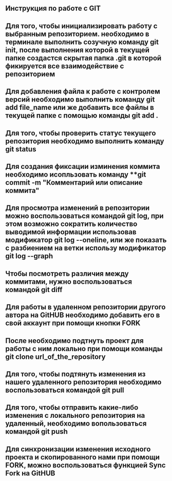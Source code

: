 ## Инструкция по работе с GIT
## Для того, чтобы инициализировать работу с выбранным репозиторием. необходимо в терминале выполнить созучную команду **git init**, после выполнения которой в текущей папке создастся скрытая папка .git в которой фикируется все взаимодействие с репозиторием
## Для добавления файла к работе с контролем версий необходимо выполнить команду **git add file_name** или же добавить все файлы в текущей папке с помощью команды **git add .**
## Для того, чтобы проверить статус текущего репозитория необходимо выполнить команду **git status**
## Для создания фиксации изминения **коммита** необходимо исопльзовать команду **git commit -m "Комментарий или описание коммита"
## Для просмотра изменений в репозитории можно воспользоваться командой **git log**, при этом возможно сократить количество выводимой информации использовав модификатор **git log --oneline**, или же показать с разбиением на ветки использу модификатор **git log --graph**
## Чтобы посмотреть различия между коммитами, нужно воспользоваться командой **git diff**
## Для работы в удаленном репозитории другого автора на GitHUB необходимо добавить его в свой аккаунт при помощи кнопки **FORK** 
## После необходимо подтнуть проект для работы с ним локально при помощи команды **git clone url_of_the_repository**
## Для того, чтобы подтянуть изменения из нашего удаленного репозитория необходимо воспользоваться командой **git pull**
## Для того, чтобы отправить какие-либо изменения с локального репозитория на удаленный, необходимо вопользоваться командой **git push**
## Для синхронизации изменения исходного проекта и скопированного нами при помощи FORK, можно воспользоваться функцией **Sync Fork** на GitHUB